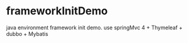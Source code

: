 # frameworkInitDemo
java environment framework init demo. use springMvc 4 + Thymeleaf + dubbo + Mybatis
